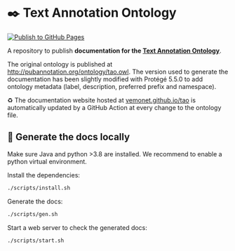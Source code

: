 # ✒️ Text Annotation Ontology

[![Publish to GitHub Pages](https://github.com/vemonet/tao/actions/workflows/publish.yml/badge.svg)](https://github.com/vemonet/tao/actions/workflows/publish.yml)

A repository to publish **documentation for the [Text Annotation Ontology](http://pubannotation.org/ontology/tao.owl)**. 

The original ontology is published at http://pubannotation.org/ontology/tao.owl. The version used to generate the documentation has been slightly modified with Protégé 5.5.0 to add ontology metadata (label, description, preferred prefix and namespace).

♻️ The documentation website hosted at [vemonet.github.io/tao](https://vemonet.github.io/tao) is automatically updated by a GitHub Action at every change to the ontology file.

## 📖 Generate the docs locally

Make sure Java and python >3.8 are installed. We recommend to enable a python virtual environment.

Install the dependencies:

```bash
./scripts/install.sh
```

Generate the docs:

```bash
./scripts/gen.sh
```

Start a web server to check the generated docs:

```bash
./scripts/start.sh
```